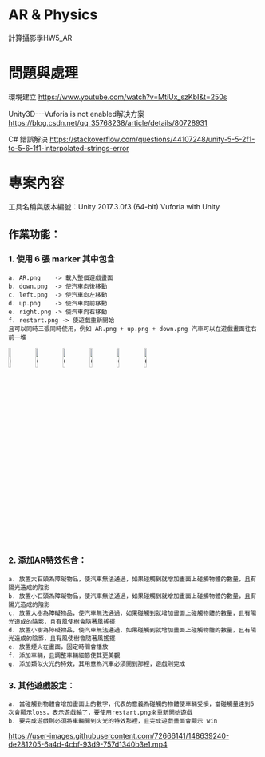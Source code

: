 # AR & Physics
計算攝影學HW5_AR

# 問題與處理
環境建立
https://www.youtube.com/watch?v=MtiUx_szKbI&t=250s

Unity3D---Vuforia is not enabled解决方案
https://blog.csdn.net/qq_35768238/article/details/80728931

C# 錯誤解決
https://stackoverflow.com/questions/44107248/unity-5-5-2f1-to-5-6-1f1-interpolated-strings-error

# 專案內容
工具名稱與版本編號：Unity 2017.3.0f3 (64-bit) Vuforia with Unity
## 作業功能：
### 1. 使用 6 張 marker 其中包含
	a. AR.png    -> 載入整個遊戲畫面
	b. down.png  -> 使汽車向後移動
	c. left.png  -> 使汽車向左移動
	d. up.png    -> 使汽車向前移動
	e. right.png -> 使汽車向右移動
	f. restart.png -> 使遊戲重新開始
   	且可以同時三張同時使用，例如 AR.png + up.png + down.png 汽車可以在遊戲畫面往右前一堆
<img src="https://user-images.githubusercontent.com/72666141/148639289-70d0371f-0a26-46f4-8a59-bdf53bbfecdc.png" alt="Cover" width="10%"/> <img src="https://user-images.githubusercontent.com/72666141/148639291-a2b60907-4e31-4677-9050-f5a8198db979.png" alt="Cover" width="10%"/>
<img src="https://user-images.githubusercontent.com/72666141/148639292-f4e748a0-2146-46f6-a531-2ae47d05cd01.png" alt="Cover" width="10%"/>
<img src="https://user-images.githubusercontent.com/72666141/148639293-0870c078-ca7b-4ad9-af6a-60df1c249f87.png" alt="Cover" width="10%"/>
<img src="https://user-images.githubusercontent.com/72666141/148639294-cf9b6f64-b2a6-403d-ac73-76301acb88ed.png" alt="Cover" width="10%"/>
<img src="https://user-images.githubusercontent.com/72666141/148639288-d50da4f2-fe6e-4907-90fa-a6fc687de816.png" alt="Cover" width="10%"/>
   

### 2. 添加AR特效包含：
	a. 放置大石頭為障礙物品，使汽車無法通過，如果碰觸到就增加畫面上碰觸物體的數量，且有陽光造成的陰影
	b. 放置小石頭為障礙物品，使汽車無法通過，如果碰觸到就增加畫面上碰觸物體的數量，且有陽光造成的陰影
	c. 放置大樹為障礙物品，使汽車無法通過，如果碰觸到就增加畫面上碰觸物體的數量，且有陽光造成的陰影，且有風使樹會隨著風搖擺
	d. 放置小樹為障礙物品，使汽車無法通過，如果碰觸到就增加畫面上碰觸物體的數量，且有陽光造成的陰影，且有風使樹會隨著風搖擺
	e. 放置煙火在畫面，固定時間會播放
	f. 添加車輛，且調整車輛細節使其更美觀
	g. 添加類似火光的特效，其用意為汽車必須開到那裡，遊戲則完成

### 3. 其他遊戲設定：
	a. 當碰觸到物體會增加畫面上的數字，代表的意義為碰觸的物體使車輛受損，當碰觸量達到5次會顯示loss，表示遊戲輸了，要使用restart.png來重新開始遊戲
	b. 要完成遊戲則必須將車輛開到火光的特效那裡，且完成遊戲畫面會顯示 win
https://user-images.githubusercontent.com/72666141/148639240-de281205-6a4d-4cbf-93d9-757d1340b3e1.mp4




